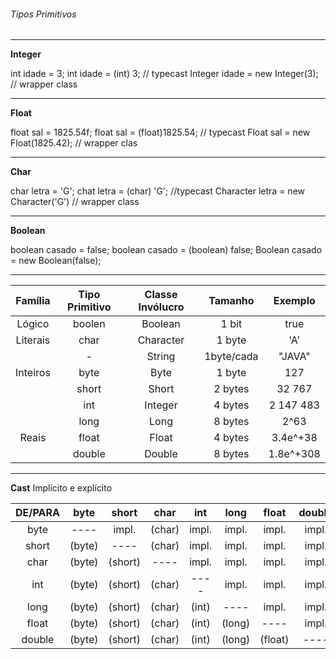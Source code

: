 
###### Tipos Primitivos
***
**Integer**

int idade = 3;
int idade = (int) 3; // typecast
Integer idade = new Integer(3); // wrapper class
***
**Float**

float sal = 1825.54f;
float sal = (float)1825.54; // typecast
Float sal = new Float(1825.42); // wrapper clas
***
**Char**

char letra = 'G';
chat letra = (char) 'G'; //typecast
Character letra = new Character('G') // wrapper class
***
**Boolean**

boolean casado = false;
boolean casado = (boolean) false;
Boolean casado = new Boolean(false);
***

|Família|Tipo Primitivo| Classe Invólucro| Tamanho| Exemplo|
|:--:|:--:|:--:|:--:|:--:|
|Lógico|boolen|Boolean|1 bit| true|
|Literais|char|Character|1 byte| 'A'|
||-|String|1byte/cada|"JAVA"|
|Inteiros|byte|Byte|1 byte| 127|
||short|Short|2 bytes| 32 767|
||int|Integer|4 bytes|2 147 483|
||long|Long|8 bytes|2^63|
|Reais|float|Float|4 bytes|3.4e^+38|
| | double| Double|8 bytes|1.8e^+308|

***
**Cast**
Implícito e explícito

|DE/PARA|byte|short|char|int|long|float|double|
|:--:|:--:|:--:|:--:|:--:|:--:|:--:|:--:|
|byte|----|impl.|(char)|impl.|impl.|impl.|impl.|
|short|(byte)|----|(char)|impl.|impl.|impl.|impl.|
|char|(byte)|(short)|----|impl.|impl.|impl.|impl.|
|int|(byte)|(short)|(char)|----|impl.|impl.|impl.|
|long|(byte)|(short)|(char)|(int)|----|impl.|impl.|
|float|(byte)|(short)|(char)|(int)|(long)|----|impl.|
|double|(byte)|(short)|(char)|(int)|(long)|(float)|----|




